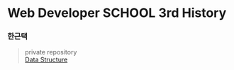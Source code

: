 # Web Developer SCHOOL 3rd History
### 한근택
> private repository<br>
> [Data Structure](https://github.com/Stardustrain/codePractice)

